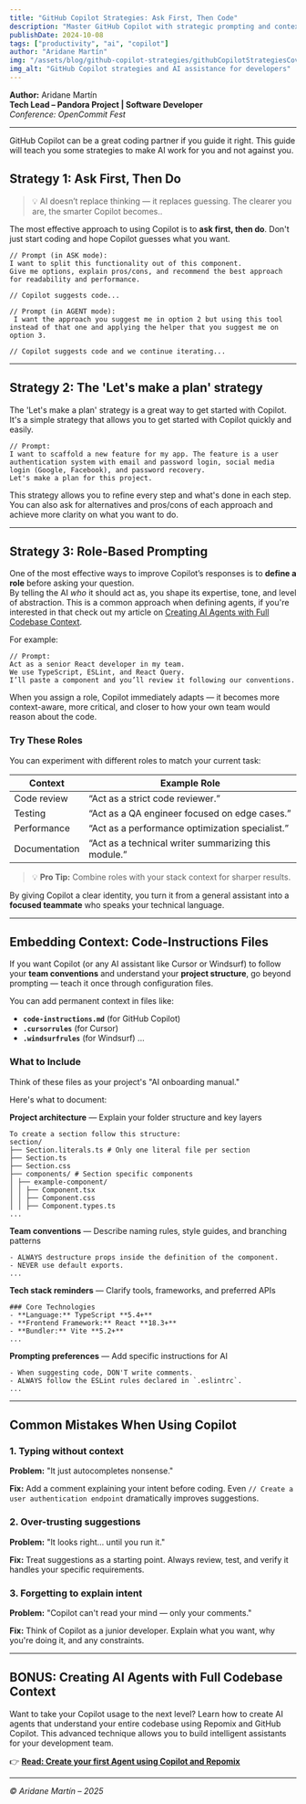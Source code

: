 ```yaml
---
title: "GitHub Copilot Strategies: Ask First, Then Code"
description: "Master GitHub Copilot with strategic prompting and context management. Learn how to guide AI assistance effectively and make Copilot work for you."
publishDate: 2024-10-08
tags: ["productivity", "ai", "copilot"]
author: "Aridane Martín"
img: "/assets/blog/github-copilot-strategies/githubCopilotStrategiesCover.webp"
img_alt: "GitHub Copilot strategies and AI assistance for developers"
---
```


**Author:** Aridane Martín  
**Tech Lead – Pandora Project | Software Developer**  
_Conference: OpenCommit Fest_

---

GitHub Copilot can be a great coding partner if you guide it right. This guide will teach you some strategies to make AI work for you and not against you.


## Strategy 1: Ask First, Then Do

> 💡 AI doesn’t replace thinking — it replaces guessing. The clearer you are, the smarter Copilot becomes..


The most effective approach to using Copilot is to **ask first, then do**. Don't just start coding and hope Copilot guesses what you want.

   ```text
   // Prompt (in ASK mode):
   I want to split this functionality out of this component.
   Give me options, explain pros/cons, and recommend the best approach for readability and performance.

   // Copilot suggests code...

   // Prompt (in AGENT mode):
    I want the approach you suggest me in option 2 but using this tool instead of that one and applying the helper that you suggest me on option 3.

   // Copilot suggests code and we continue iterating...

   ```

---

## Strategy 2: The 'Let's make a plan' strategy

The 'Let's make a plan' strategy is a great way to get started with Copilot. It's a simple strategy that allows you to get started with Copilot quickly and easily.

```text
// Prompt:
I want to scaffold a new feature for my app. The feature is a user authentication system with email and password login, social media login (Google, Facebook), and password recovery.
Let's make a plan for this project.
```

This strategy allows you to refine every step and what's done in each step. You can also ask for alternatives and pros/cons of each approach and achieve more clarity on what you want to do.

---

## Strategy 3: Role-Based Prompting

One of the most effective ways to improve Copilot’s responses is to **define a role** before asking your question.  
By telling the AI *who* it should act as, you shape its expertise, tone, and level of abstraction. This is a common approach when defining agents, if you're interested in that check out my article on [Creating AI Agents with Full Codebase Context](/blog/create-first-agent-copilot-repomix).

For example:

```text
// Prompt:
Act as a senior React developer in my team.
We use TypeScript, ESLint, and React Query.
I’ll paste a component and you’ll review it following our conventions.
````

When you assign a role, Copilot immediately adapts — it becomes more context-aware, more critical, and closer to how your own team would reason about the code. 

### Try These Roles

You can experiment with different roles to match your current task:

| Context       | Example Role                                         |
| ------------- | ---------------------------------------------------- |
| Code review   | “Act as a strict code reviewer.”                     |
| Testing       | “Act as a QA engineer focused on edge cases.”        |
| Performance   | “Act as a performance optimization specialist.”      |
| Documentation | “Act as a technical writer summarizing this module.” |

> 💡 **Pro Tip:** Combine roles with your stack context for sharper results.

By giving Copilot a clear identity, you turn it from a general assistant into a **focused teammate** who speaks your technical language.

---

## Embedding Context: Code-Instructions Files

If you want Copilot (or any AI assistant like Cursor or Windsurf) to follow your **team conventions** and understand your **project structure**, go beyond prompting — teach it once through configuration files.

You can add permanent context in files like:

- **`code-instructions.md`** (for GitHub Copilot)
- **`.cursorrules`** (for Cursor)
- **`.windsurfrules`** (for Windsurf)
...

### What to Include

Think of these files as your project's "AI onboarding manual."  

Here's what to document:

**Project architecture** — Explain your folder structure and key layers

```text
To create a section follow this structure:
section/
├── Section.literals.ts # Only one literal file per section
├── Section.ts
├── Section.css
├── components/ # Section specific components
│ ├── example-component/
│ │ ├── Component.tsx 
│ │ ├── Component.css
│ │ ├── Component.types.ts
...
```

**Team conventions** — Describe naming rules, style guides, and branching patterns

```text
- ALWAYS destructure props inside the definition of the component.
- NEVER use default exports.
...
```

**Tech stack reminders** — Clarify tools, frameworks, and preferred APIs

```text
### Core Technologies
- **Language:** TypeScript **5.4+**
- **Frontend Framework:** React **18.3+**
- **Bundler:** Vite **5.2+**
...
```

**Prompting preferences** — Add specific instructions for AI

```text
- When suggesting code, DON'T write comments.
- ALWAYS follow the ESLint rules declared in `.eslintrc`.
...
```


---

## Common Mistakes When Using Copilot

### 1. Typing without context

**Problem:** "It just autocompletes nonsense."

**Fix:** Add a comment explaining your intent before coding. Even `// Create a user authentication endpoint` dramatically improves suggestions.

### 2. Over-trusting suggestions

**Problem:** "It looks right… until you run it."

**Fix:** Treat suggestions as a starting point. Always review, test, and verify it handles your specific requirements.

### 3. Forgetting to explain intent

**Problem:** "Copilot can't read your mind — only your comments."

**Fix:** Think of Copilot as a junior developer. Explain what you want, why you're doing it, and any constraints.

---


## BONUS: Creating AI Agents with Full Codebase Context

Want to take your Copilot usage to the next level? Learn how to create AI agents that understand your entire codebase using Repomix and GitHub Copilot. This advanced technique allows you to build intelligent assistants for your development team.

👉 **[Read: Create your first Agent using Copilot and Repomix](/blog/create-first-agent-copilot-repomix)**

---



_© Aridane Martín – 2025_
